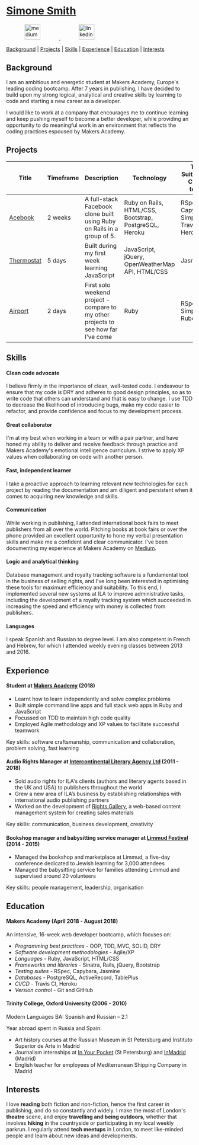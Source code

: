 # [Simone Smith](mailto:simonecaplin@gmail.com)

<p align="left">
  <a href="https://medium.com/@simone_smith">
    <img src="http://www.webmasto.com/wp-content/uploads/2017/08/Medium-App-Icon-2017.png" alt="medium" hspace="50" height="42" width="42">
  </a>

  <a href="https://www.linkedin.com/in/simone-smith-68107745/">
    <img src="https://www.iconfinder.com/data/icons/free-social-icons/67/linkedin_circle_color-512.png" alt="linkedin" hspace="50" height="42" width="42">
  </a>
</p>

[Background](#background) | [Projects](#projects) | [Skills](#skills) | [Experience](#experience) | [Education](#education) | [Interests](#interests)

## Background

I am an ambitious and energetic student at Makers Academy, Europe's leading coding bootcamp. After 7 years in publishing, I have decided to build upon my strong logical, analytical and creative skills by learning to code and starting a new career as a developer.

I would like to work at a company that encourages me to continue learning and keep pushing myself to become a better developer, while providing an opportunity to do meaningful work in an environment that reflects the coding practices espoused by Makers Academy.

## Projects

| Title | Timeframe | Description | Technology | Test Suites and CI/CD tools |
|--|--|--|--|--|
| [Acebook](https://github.com/simone-smith/acebook-off-the-rails) | 2 weeks | A full-stack Facebook clone built using Ruby on Rails in a group of 5. | Ruby on Rails, HTML/CSS, Bootstrap, PostgreSQL, Heroku | RSpec, Capybara, SimpleCov, Travis CI, Heroku |
| [Thermostat](https://github.com/simone-smith/thermostat) | 5 days | Built during my first week learning JavaScript | JavaScript, jQuery, OpenWeatherMap API, HTML/CSS | Jasmine |
| [Airport](https://github.com/simone-smith/airport_challenge) | 2 days | First solo weekend project - compare to my other projects to see how far I've come | Ruby | RSpec, SimpleCov, Rubocop |


## Skills

#### Clean code advocate
I believe firmly in the importance of clean, well-tested code. I endeavour to ensure that my code is DRY and adheres to good design principles, so as to write code that others can understand and that is easy to change. I use TDD to decrease the likelihood of introducing bugs, make my code easier to refactor, and provide confidence and focus to my development process.

#### Great collaborator
I'm at my best when working in a team or with a pair partner, and have honed my ability to deliver and receive feedback through practice and Makers Academy's emotional intelligence curriculum. I strive to apply XP values when collaborating on code with another person.

#### Fast, independent learner
I take a proactive approach to learning relevant new technologies for each project by reading the documentation and am diligent and persistent when it comes to acquiring new knowledge and skills.

#### Communication
While working in publishing, I attended international book fairs to meet publishers from all over the world.
Pitching books at book fairs or over the phone provided an excellent opportunity to hone my verbal presentation skills and make me a confident and clear communicator. I've been documenting my experience at Makers Academy on [Medium](https://medium.com/@simone_smith).

#### Logic and analytical thinking
Database management and royalty tracking software is a fundamental tool in the business of selling rights, and I've long been interested in optimising these tools for maximum efficiency and suitability. To this end, I implemented several new systems at ILA to improve administrative tasks, including the development of a royalty tracking system which succeeded in increasing the speed and efficiency with money is collected from publishers.

#### Languages
I speak Spanish and Russian to degree level. I am also competent in French and Hebrew, for which I attended weekly evening classes between 2013 and 2016.

## Experience

#### Student at [Makers Academy](https://www.makersacademy.com/) (2018)

- Learnt how to learn independently and solve complex problems
- Built simple command line apps and full stack web apps in Ruby and JavaScript
- Focussed on TDD to maintain high code quality
- Employed Agile methodology and XP values to facilitate successful teamwork

Key skills: software craftsmanship, communication and collaboration, problem solving, fast learning

#### Audio Rights Manager at [Intercontinental Literary Agency Ltd](http://www.ila-agency.co.uk/home) (2011 - 2018)

- Sold audio rights for ILA's clients (authors and literary agents based in the UK and USA) to publishers throughout the world
- Grew a new area of ILA’s business by establishing relationships with international audio publishing partners
- Worked on the development of [Rights Gallery](http://rightsgallery.co.uk/?COLLCC=1648547733&), a web-based content management system for creating sales materials

Key skills: communication, business development, creativity

#### Bookshop manager and babysitting service manager at [Limmud Festival](https://limmud.org/festival/) (2014 - 2015)   

- Managed the bookshop and marketplace at Limmud, a five-day conference dedicated to Jewish learning for 3,000 attendees
- Managed the babysitting service for families attending Limmud and supervised around 20 volunteers

Key skills: people management, leadership, organisation

## Education

#### Makers Academy (April 2018 - August 2018)

An intensive, 16-week web developer bootcamp, which focuses on:

- _Programming best practices_ - OOP, TDD, MVC, SOLID, DRY
- _Software development methodologies_ - Agile/XP
- _Languages_ - Ruby, JavaScript, HTML/CSS
- _Frameworks and libraries_ - Sinatra, Rails, jQuery, Bootstrap
- _Testing suites_ - RSpec, Capybara, Jasmine
- _Databases_ - PostgreSQL, ActiveRecord, TablePlus
- _CI/CD_ - Travis CI, Heroku
- _Version control_ - Git and GitHub

#### Trinity College, Oxford University (2006 - 2010)

Modern Languages BA: Spanish and Russian – 2.1

Year abroad spent in Russia and Spain:
   - Art history courses at the Russian Museum in St Petersburg and Instituto Superior de Arte in Madrid
   - Journalism internships at [In Your Pocket](https://www.inyourpocket.com/st-petersburg-en) (St Petersburg) and [InMadrid](http://www.inmadrid.com/) (Madrid)
   - English teacher for employees of Mediterranean Shipping Company in Madrid  

## Interests

I love **reading** both fiction and non-fiction, hence the first career in publishing, and do so constantly and widely.
I make the most of London's **theatre** scene, and enjoy **travelling and being outdoors**, whether that involves **hiking** in the countryside or participating in my local weekly parkrun.
I regularly attend **tech meetups** in London, to meet like-minded people and learn about new ideas and developments.  
